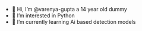 - 👋 Hi, I’m @varenya-gupta a 14 year old dummy
- 👀 I’m interested in Python
- 🌱 I’m currently learning Ai based detection models

<!---
varenya-gupta/varenya-gupta is a ✨ special ✨ repository because its `README.md` (this file) appears on your GitHub profile.
You can click the Preview link to take a look at your changes.
--->
